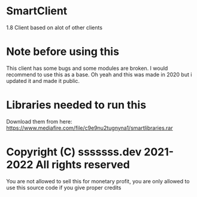 # SmartClient
1.8 Client based on alot of other clients

# Note before using this
This client has some bugs and some modules are broken.
I would recommend to use this as a base.
Oh yeah and this was made in 2020 but i updated it
and made it public.

# Libraries needed to run this
Download them from here: https://www.mediafire.com/file/c9e9nu2tugnyna1/smartlibraries.rar

# Copyright (C) sssssss.dev 2021-2022 All rights reserved
You are not allowed to sell this for monetary profit, you are only allowed
to use this source code if you give proper credits
